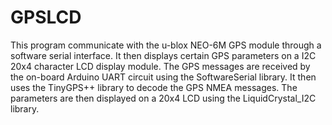 # GPSLCD

  This program communicate with the u-blox NEO-6M GPS module
  through a software serial interface. It then displays certain GPS
  parameters on a I2C 20x4 character LCD display module. The
  GPS messages are received by the on-board Arduino UART circuit using
  the SoftwareSerial library. It then uses the TinyGPS++ library to
  decode the GPS NMEA messages. The parameters are then displayed on a
  20x4 LCD using the LiquidCrystal_I2C library.